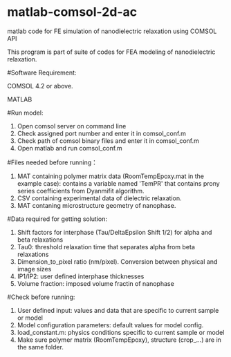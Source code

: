 # matlab-comsol-2d-ac
matlab code for FE simulation of nanodielectric relaxation using COMSOL API

This program is part of suite of codes for FEA modeling of nanodielectric relaxation. 

#Software Requirement: 

COMSOL 4.2 or above. 

MATLAB

#Run model:
1. Open comsol server on command line
2. Check assigned port number and enter it in comsol_conf.m
3. Check path of comsol binary files and enter it in comsol_conf.m
4. Open matlab and run comsol_conf.m

#Files needed before running：
1. MAT containing polymer matrix data (RoomTempEpoxy.mat in the example case): contains a variable named 'TemPR' that contains prony series coefficients from Dyanmifit algorithm. 
2. CSV containing experimental data of dielectric relaxation. 
3. MAT contaning microstructure geometry of nanophase. 

#Data required for getting solution: 
1. Shift factors for interphase (Tau/DeltaEpsilon Shift 1/2) for alpha and beta relaxations
2. Tau0: threshold relaxation time that separates alpha from beta relaxations
3. Dimension_to_pixel ratio (nm/pixel). Conversion between physical and image sizes
4. IP1/IP2: user defined interphase thicknesses 
5. Volume fraction: imposed volume fractin of nanophase 

#Check before running: 
1. User defined input: values and data that are specific to current sample or model
2. Model configuration parameters: default values for model config. 
3. load_constant.m: physics conditions specific to current sample or model
4. Make sure polymer matrix (RoomTempEpoxy), structure (crop_...) are in the same folder. 
 


